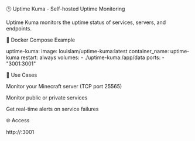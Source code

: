 🕒 Uptime Kuma - Self-hosted Uptime Monitoring

Uptime Kuma monitors the uptime status of services, servers, and endpoints.

🔧 Docker Compose Example

  uptime-kuma:
    image: louislam/uptime-kuma:latest
    container_name: uptime-kuma
    restart: always
    volumes:
      - ./uptime-kuma:/app/data
    ports:
      - "3001:3001"

🧠 Use Cases

Monitor your Minecraft server (TCP port 25565)

Monitor public or private services

Get real-time alerts on service failures

🌐 Access

http://<your-pi-ip>:3001
